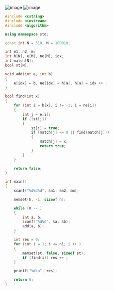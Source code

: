 ![image](https://cdn.jsdelivr.net/gh/XmchxUp/cloudimg@master/20220310/image.z2859wo8a5c.webp)
![image](https://cdn.jsdelivr.net/gh/XmchxUp/cloudimg@master/20220310/image.7aecv6k8mg40.webp)

```c++
#include <cstring>
#include <iostream>
#include <algorithm>

using namespace std;

const int N = 510, M = 100010;

int n1, n2, m;
int h[N], e[M], ne[M], idx;
int match[N];
bool st[N];

void add(int a, int b)
{
    e[idx] = b, ne[idx] = h[a], h[a] = idx ++ ;
}

bool find(int x)
{
    for (int i = h[x]; i != -1; i = ne[i])
    {
        int j = e[i];
        if (!st[j])
        {
            st[j] = true;
            if (match[j] == 0 || find(match[j]))
            {
                match[j] = x;
                return true;
            }
        }
    }

    return false;
}

int main()
{
    scanf("%d%d%d", &n1, &n2, &m);

    memset(h, -1, sizeof h);

    while (m -- )
    {
        int a, b;
        scanf("%d%d", &a, &b);
        add(a, b);
    }

    int res = 0;
    for (int i = 1; i <= n1; i ++ )
    {
        memset(st, false, sizeof st);
        if (find(i)) res ++ ;
    }

    printf("%d\n", res);

    return 0;
}
```